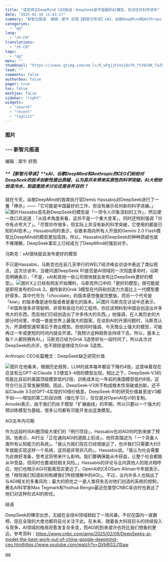 ```yaml
---
title: "诺奖得主DeepMind CEO放话：DeepSeek是中国最好AI模型，但没任何科学进步"
date: "2025-02-10 11:43:17"
summary: "新智元报道  编辑：犀牛 好困【新智元导读】xAI、谷歌DeepMind和Anthropic的C..."
categories:
  - "qq"
lang:
  - "zh-CN"
translations:
  - "zh-CN"
tags:
  - "qq"
menu: ""
thumbnail: "https://inews.gtimg.com/om_ls/O_wFgjjFvVxjQsf0_ftV0ZdK_TaZhcI8dN5gZJ65fMbykAA_640360/0"
lead: ""
comments: false
authorbox: false
pager: true
toc: false
mathjax: false
sidebar: "right"
widgets:
  - "search"
  - "recent"
  - "taglist"
---
```


### 图片

### --- **新智元报道**

编辑：犀牛 好困
##### **【新智元导读】**xAI、谷歌DeepMind和Anthropic的CEO们纷纷对DeepSeek的技术创新性提出质疑，认为其并未带来实质性的科学突破。AI大佬纷纷泼冷水，到底是技术讨论还是各怀目的？

  
就在今天，谷歌DeepMind的首席执行官Demis Hassabis对DeepSeek进行了一番「捧杀」——「它可能是中国最好的工作，但没有展示任何新的科学进展。」![图片](https://inews.gtimg.com/om_bt/O8dXzUXZmnmeMPORVYzcXu-fubhFyP-1inzlqyNYTcUCoAA/641)Hassabis首先称DeepSeek的模型是「一项令人印象深刻的工作」，然后便一改口风说道：「从技术角度来看，这并不是一个重大变革」，同时还特别强调「炒作有点夸大了」。「尽管炒作很多，但实际上并没有新的科学突破，它使用的都是已知的AI技术。」Hassabis同时表示，谷歌本周向所有人开放的Gemini 2.0 Flash模型比DeepMind的模型更加高效。所以，Hassabis对DeepSeek的种种质疑也就不难理解，DeepSeek事实上已经成为了DeepMind的强劲对手。

马斯克：xAI很快就会发布更好的模型

不只是Hassabis，马斯克也在前几天举行的WELT经济峰会访谈中表达了类似观点。这次访谈中，当被问道DeepSeek R1是否是AI领域的一次彻底革命时，马斯克明确表示，「不是，xAI和其他一些公司很快就会发布比DeepSeek更好的模型」。![图片](https://inews.gtimg.com/om_bt/OUasORDn9E_oEHdCugCVh6Vzqd7Xssgm0UjaegLmlDbR0AA/641)X上已经有网友开始爆料，马斯克所口中的「更好的模型」很可能就是即将发布的Grok 3。据传新的Grok 3模型在代码和创造力方面比上一代模型要好得多。其中代号为「chocolate」的版本感觉像是完整版，而另一个代号是「kiwi」的版本像是迷你版或者是量化的版本。![图片](https://inews.gtimg.com/om_bt/O6j19zHVReQ9izxK2I0XEI_2AKCpGU-Iy8GJCMooEiMGYAA/641)马斯克在访谈中还表示，「中国有很多非常聪明、非常有驱动力的工程师。你应该预料到中国会创造出许多伟大的东西，而且他们已经创造出了许多伟大的东西。」他强调，在人类历史的大部分时间里，中国一直是世界上最强大的国家。在谈到AI的开源问题时，马斯克认为，开源模型通常落后于商业模型。但他同时强调，今天商业上强大的模型，可能再过一年或更短的时间内就会开源。「我预计这种趋势会持续下去。所以，基本上每个人都将拥有AI。」马斯克已经为Grok 3造势好长一段时间了，所以此次对DeepSeek的点评，也不排除是继续为Grok 3造势。

Anthropic CEO长篇檄文：DeepSeek缺乏研究价值

![图片](https://inews.gtimg.com/om_bt/Os4TWIQVf_-PzbUUn11lnju-e2THpf8ZTzw4P-f7aJ2VQAA/641)在他看来，根据历史趋势，LLM的成本每年都会下降约4倍，这意味着现在应该有比GPT-4/Claude 3.5便宜3-4倍的模型出现。相比之下，DeepSeek-V3的性能比目前的美国顶级模型低约2倍，训练成本比一年前的美国模型低约8倍，这符合行业正常发展预期。因此，DeepSeek-V3并不构成根本性突破或创新。还不如Claude 3.5对GPT-4实现的10倍价格差。DeepSeek-R1的研究价值甚至连V3都不如——增加的第二阶段训练（强化学习），仅仅是对OpenAI在o1的复制。Amodei表示，由于我们仍处于模型「扩展曲线」的早期，所以只要以一个强大的预训练模型为基础，很多公司都有可能开发出这类模型。

AGI五年内可期

作为这段时间AI圈顶级大佬们的「例行项目」，Hassabis也对AGI何时到来做了预测。他表示，AI行业「正在通向AGI的道路上前进」，他将其描述为「一个具备人类所有认知能力的系统」。「我认为我们现在已经很接近了，也许我们只需要大约5年就能实现这样一个系统，这将是非常非凡的」，Hassabis说。「我认为社会需要为此做好准备，思考这将带来什么影响。我们要确保能从中获益，让整个社会都能从中受益，但同时也要减轻相关风险。」Hassabis的评论与业内其他人的观点相呼应，他们也暗示AGI可能离现实更近了。OpenAI的CEOSam Altman今年就表示，他「相信我们知道如何构建我们传统理解中的AGI」。不过，业内许多人也指出了与AGI相关的多重风险；最大的担忧之一是人类将失去对他们创造的系统的控制，著名AI科学家Max Tegmark和Yoshua Bengio最近在接受CNBC采访时也表达了他们对这种形式AI的担忧。

结语

  


DeepSeek的横空出世，无疑在全球AI领域掀起了一场风暴。不仅在国内一直霸榜，现在全球的大佬也都将目光关注于此。在未来，随着各大科技巨头的持续投入与竞争，AI领域的格局将愈发复杂多变，而AGI的到来或许也将比我们想象的更近。参考资料：https://www.cnbc.com/amp/2025/02/09/DeepSeeks-ai-model-the-best-work-out-of-china-google-deepmind-ceo.htmlhttps://www.youtube.com/watch?v=QVbRG2J1Saw

[qq](https://new.qq.com/rain/a/20250210A03AYM00)
